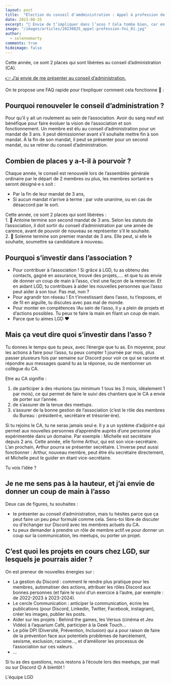 ```yaml
---
layout: post
title:  "Élection du conseil d'amdministration : Appel à profession de foi !"
date: 2023-08-25
excerpt: "📢 Envie de t’impliquer dans l’asso ? Cela tombe bien, car en vue de l’assemblée générale de la rentrée, l’appel à profession de foi est ouvert !"
image: "/images/articles/20230825_appel-profession-foi_01.jpg"
author: 
  - solennemarty
comments: true
hideimage: false
---
```

Cette année, ce sont 2 places qui sont libérées au conseil d’administration (CA).

<a href="https://docs.google.com/forms/d/e/1FAIpQLSedzBXIVmnlokapjOvMd8gm5RkBepR48Q28bzRQRQdaJMqVdQ/viewform" class="button special fit">👉 J’ai envie de me présenter au conseil d’administration.</a>

On te propose une FAQ rapide pour t’expliquer comment cela fonctionne 🙂 : 

## Pourquoi renouveler le conseil d’administration ?

Pour qu’il y ait un roulement au sein de l’association. Avoir du sang neuf est bénéfique pour faire évoluer la vision de l’association et son fonctionnement. Un membre est élu au conseil d’administration pour un mandat de 3 ans. Il peut démissionner avant s’il souhaite mettre fin à son mandat. À la fin de son mandat, il peut se présenter pour un second mandat, ou se retirer du conseil d’administration.
 
## Combien de places y a-t-il à pourvoir ?

Chaque année, le conseil est renouvelé lors de l’assemblée générale ordinaire par le départ de 2 membres ou plus, les membres sortant·e·s seront désigné·e·s soit :
  * Par la fin de leur mandat de 3 ans,
  * Si aucun mandat n’arrive à terme : par vote unanime, ou en cas de désaccord par le sort.

Cette année, ce sont 2 places qui sont libérées :  
    1. 👦 Antoine termine son second mandat de 3 ans. Selon les statuts de l’association, il doit sortir du conseil d’administration par une année de carence, avant de pouvoir de nouveau se représenter s’il le souhaite.  
    2. 👩 Solenne termine son premier mandat de 3 ans. Elle peut, si elle le souhaite, soumettre sa candidature à nouveau.

## Pourquoi s’investir dans l’association ?
  * Pour contribuer à l’association ! Si grâce à LGD, tu as obtenu des contacts, gagné en assurance, trouvé des projets,.... et que tu as envie de donner un coup de main à l’asso, c’est une façon de la remercier. Et en aidant LGD, tu contribues à aider les nouvelles personnes que l’asso peut aider à son tour. Pas mal, non ?
  * Pour agrandir ton réseau ! En t’investissant dans l’asso, tu t’exposes, et de fil en aiguille, tu discutes avec pas mal de monde.
  * Pour monter en compétences !Au sein de l’asso, il y a plein de projets et d’actions possibles. Tu peux te faire la main en filant un coup de main.
  * Parce que tu aimes LGD ❤

## Mais ça veut dire quoi s’investir dans l’asso ?

Tu donnes le temps que tu peux, avec l’énergie que tu as. En moyenne, pour les actions à faire pour l’asso, tu peux compter 1 journée par mois, plus passer plusieurs fois par semaine sur Discord pour voir ce qui se raconte et répondre aux messages quand tu as la réponse, ou de mentionner un collègue du CA.
 
Etre au CA signifie : 
  1. de participer à des réunions (au minimum 1 tous les 3 mois, idéalement 1 par mois), ce qui permet de faire le suivi des chantiers que le CA a envie de porter sur l’année.
  1. de s’assurer de la tenue des meetups.
  1. s’assurer de la bonne gestion de l’association (c’est le rôle des membres du Bureau : président·e, secrétaire et trésorier·ère).

Si tu rejoins le CA, tu ne seras jamais seul·e. Il y a un système d’adjoint·e qui permet aux nouvelles personnes d’apprendre auprès d’une personne plus expérimentée dans un domaine. Par exemple : Michelle est secrétaire depuis 2 ans. Cette année, elle forme Arthur, qui est son vice-secrétaire. L’an prochain, Arthur pourra se présenter secrétaire. L’inverse peut aussi fonctionner : Arthur, nouveau membre, peut être élu secrétaire directement, et Michelle peut le guider en étant vice-secrétaire. 

Tu vois l’idée ?
 
## Je ne me sens pas à la hauteur, et j’ai envie de donner un coup de main à l’asso

Deux cas de figures, tu souhaites : 
  * te présenter au conseil d’administration, mais tu hésites parce que ça peut faire un peu peur formulé comme cela. Sens-toi libre de discuter ou d'échanger sur Discord avec les membres actuels du CA.
  * tu peux demander à prendre un rôle de membre actif.ve pour donner un coup sur la communication, les meetups, ou porter un projet.
 
## C’est quoi les projets en cours chez LGD, sur lesquels je pourrais aider ?

On est preneur de nouvelles énergies sur : 
  - La gestion du Discord : comment le rendre plus pratique pour les membres, automatiser des actions, attribuer les rôles Discord aux bonnes personnes (et faire le suivi d’un exercice à l’autre, par exemple : de 2022-2023 à 2023-2024).
  - Le cercle Communication : anticiper la communication, écrire les publications (pour Discord, Linkedin, Twitter, Facebook, instagram), créer les images, publier les posts. 
  - Aider sur les projets : Behind the games, les Versus (cinéma et Jeu Vidéo) à l’aquarium Café, participer à la Geek Touch…
  - Le pôle DPI (Diversité, Prévention, Inclusion) qui a pour raison de faire de la prévention face aux potentiels problèmes de harcèlement, sexisme, exclusion, racisme…, et d’améliorer les processus de l’association sur ces valeurs. 
  - …

Si tu as des questions, nous restons à l’écoute lors des meetups, par mail ou sur Discord 😉
A bientôt !

L'équipe LGD